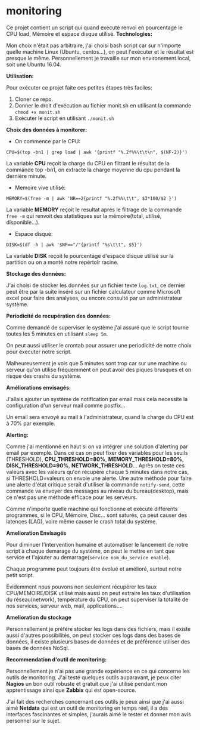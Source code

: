 # monitoring
Ce projet contient un script qui quand exécuté renvoi en pourcentage le CPU load, Mémoire et espace disque utilisé.
**Technologies:**

Mon choix n'était pas arbitraire, j'ai choisi bash script car sur n'importe quelle machine Linux (Ubuntu, centos...), on peut l'exécuter et le résultat est presque le même.
Personnellement je travaille sur mon environement local, soit une Ubuntu 16.04.

**Utilisation:**

Pour exécuter ce projet faite ces petites étapes très faciles:
1. Cloner ce repo.
2. Donner le droit d'exécution au fichier monit.sh en utilisant la commande `chmod +x monit.sh`
3. Exécuter le script en utilisant `./monit.sh`

**Choix des données à monitorer:**

* On commence par le CPU:

`CPU=$(top -bn1 | grep load | awk '{printf "%.2f%%\t\t\n", $(NF-2)}')`

La variable **CPU** reçoit la charge du CPU en filtrant le résultat de la commande top -bn1, on extracte la charge moyenne du cpu pendant la dernière minute.

* Memoire vive utilisé:

`MEMORY=$(free -m | awk 'NR==2{printf "%.2f%%\t\t", $3*100/$2 }')`

La variable **MEMORY** reçoit le resultat aprés le filtrage de la commande
`free -m`  qui renvoit des statistiques sur la mémoire(total, utilisé, disponible...).

* Espace disque:

`DISK=$(df -h | awk '$NF=="/"{printf "%s\t\t", $5}')`

La variable **DISK** reçoit le pourcentage d'espace disque utilisé sur la partition ou on a monté notre repértoir racine.

**Stockage des données:**

J'ai choisi de stocker les données sur un fichier texte `log.txt`, ce dernier peut être par la suite inséré sur un fichier calculateur comme Microsoft excel pour faire des analyses, ou encore consulté par un administrateur système.

**Periodicité de recupération des données:**

Comme demandé de superviser le système j'ai assuré que le script tourne toutes les 5 minutes en utilisant `sleep 5m`.

On peut aussi utiliser le crontab pour assurer une periodicité de notre choix pour éxecuter notre script.

Malheureusement je vois que 5 minutes sont trop car sur une machine ou serveur qu'on utilise fréquemment on peut avoir des piques brusques et on risque des crashs du système.

**Améliorations envisagés:**

J'allais ajouter un système de notification par email mais cela necessite la configuration d'un serveur mail comme postfix...

Un email sera envoyé au mail à l'administrateur, quand la charge du CPU est à 70% par exemple.

**Alerting:**

Comme j'ai mentionné en haut si on va intégrer une solution d'alerting par email par exemple. Dans ce cas on peut fixer des variables pour les seuils (THRESHOLD), **CPU_THRESHOLD=80%**, **MEMORY_THRESHOLD=80%**, **DISK_THRESHOLD=90%**, **NETWORK_THRESHOLD**... 
Après on teste ces valeurs avec les valeurs qu'on récupère chaque 5 minutes dans notre cas, si THRESHOLD=valeurs on envoie une alerte.
Une autre méthode pour faire une alerte d'état critique serait d'utiliser la commande `notify-send`, cette commande va envoyer des messages au niveau du bureau(desktop), mais ce n'est pas une méthode efficace pour les serveurs.

Comme n'importe quelle machine qui fonctionne et exécute différents programmes, si le CPU, Mémoire, Disc... sont saturés, ça peut causer des latences (LAG), voire même causer le crash total du système.

**Amelioration Envisagés**

Pour diminuer l'intervention humaine et automatiser le lancement de notre script à chaque demarage du systéme, on peut le mettre en tant que service et l'ajouter au demarrage(`service nom_du_service enable`).

Chaque programme peut toujours être évolué et amélioré, surtout notre petit script.

Évidemment nous pouvons non seulement récupérer les taux CPU/MEMOIRE/DISK utilisé mais aussi on peut extraire les taux d'utilisation du réseau(network), température du CPU, on peut superviser la totalité de nos services, serveur web, mail, applications.... 

**Amelioration du stockage**

Personnellement je préfére stocker les logs dans des fichiers, mais il existe aussi d'autres possibilités, on peut stocker ces logs dans des bases de données, il existe plusieurs bases de données et de préférence utiliser des bases de données NoSql.

**Recommendation d'outil de monitoring:**

Personnellement je n'ai pas une grande expérience en ce qui concerne les outils de monitoring. J'ai testé quelques outils auparavant, je peux citer **Nagios** un bon outil robuste et gratuit que j'ai utilisé pendant mon apprentissage ainsi que **Zabbix** qui est open-source. 

J'ai fait des recherches concernant ces outils je peux ainsi que j'ai aussi aimé **Netdata** qui est un outil de monitoring en temps réel, il a des interfaces fascinantes et simples, j'aurais aimé le tester et donner mon avis personnel sur le sujet.
